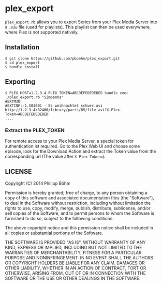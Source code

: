 # plex_export

`plex_export.rb` allows you to export Series from your Plex Media Server into a
`.m3u` file (used for playlists). This playlist can then be used everywhere,
where Plex is not supported natively.

## Installation

```
$ git clone https://github.com/pboehm/plex_export.git
$ cd plex_export
$ bundle install
```

## Exporting

```
$ PLEX_HOST=1.2.3.4 PLEX_TOKEN=ABCDEFEDEDEDED bundle exec ./plex_export.rb "Simpsons"
#EXTM3U
#EXTINF:-1,S01E01 - Es weihnachtet schwer.avi
http://1.2.3.4:32400/library/parts/85/file.avi?X-Plex-Token=ABCDEFEDEDEDED
....
```

### Extract the PLEX_TOKEN

For remote access to your Plex Media Server, a special token for authentication
ist required. Go to the Plex Web UI and choose some episode, look for the
Download Action and extract the Token value from the corresponding url (The
value after `X-Plex-Token=`).

## LICENSE

Copyright (C) 2014 Philipp Böhm

Permission is hereby granted, free of charge, to any person obtaining
a copy of this software and associated documentation files (the "Software"),
to deal in the Software without restriction, including without limitation
the rights to use, copy, modify, merge, publish, distribute, sublicense,
and/or sell copies of the Software, and to permit persons to whom the
Software is furnished to do so, subject to the following conditions:

The above copyright notice and this permission notice shall be included
in all copies or substantial portions of the Software.

THE SOFTWARE IS PROVIDED "AS IS", WITHOUT WARRANTY OF ANY KIND,
EXPRESS OR IMPLIED, INCLUDING BUT NOT LIMITED TO THE WARRANTIES
OF MERCHANTABILITY, FITNESS FOR A PARTICULAR PURPOSE AND NONINFRINGEMENT.
IN NO EVENT SHALL THE AUTHORS OR COPYRIGHT HOLDERS BE LIABLE FOR ANY CLAIM,
DAMAGES OR OTHER LIABILITY, WHETHER IN AN ACTION OF CONTRACT,
TORT OR OTHERWISE, ARISING FROM, OUT OF OR IN CONNECTION WITH THE SOFTWARE
OR THE USE OR OTHER DEALINGS IN THE SOFTWARE.


